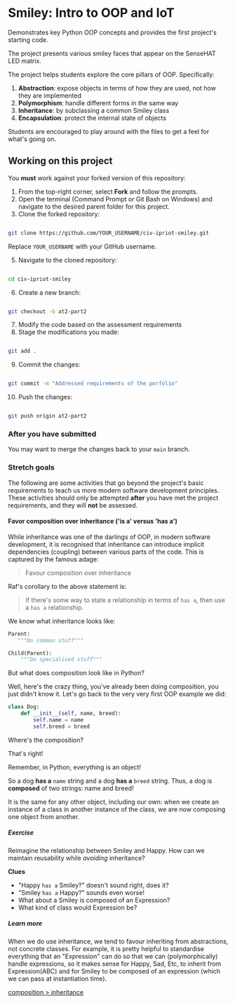 # Smiley: Intro to OOP and IoT 

Demonstrates key Python OOP concepts and provides the first project's starting code.

The project presents various smiley faces that appear on the SenseHAT LED matrix. 

The project helps students explore the core pillars of OOP. Specifically:

1. **Abstraction**: expose objects in terms of how they are used, not how they are implemented
2. **Polymorphism**: handle different forms in the same way
3. **Inheritance**: by subclassing a common Smiley class
4. **Encapsulation**: protect the internal state of objects

Students are encouraged to play around with the files to get a feel for what's going on.

## Working on this project

You **must** work against your forked version of this repository:

1. From the top-right corner, select **Fork** and follow the prompts.
3. Open the terminal (Command Prompt or Git Bash on Windows) and navigate to the desired parent folder for this project.
4. Clone the forked repository:

```bash

git clone https://github.com/YOUR_USERNAME/civ-ipriot-smiley.git
```



Replace `YOUR_USERNAME` with your GitHub username.

5. Navigate to the cloned repository:

```bash

cd civ-ipriot-smiley
```


6. Create a new branch:

```bash

git checkout -b at2-part2
```

 
7. Modify the code based on the assessment requirements
8. Stage the modifications you made:

```bash

git add .
```


9. Commit the changes:

```bash

git commit -m "Addressed requirements of the porfolio"
```


10. Push the changes:

```bash

git push origin at2-part2
```

### After you have submitted

You may want to merge the changes back to your `main` branch.

### Stretch goals
The following are some activities that go beyond the project's basic requirements to teach us more modern software development principles. These activities should only be attempted **after** you have met the project requirements, and they will **not** be assessed.

#### Favor composition over inheritance ('is a' versus 'has a')

While inheritance was one of the darlings of OOP, in modern software development, it is recognised that inheritance can introduce implicit dependencies (coupling) between various parts of the code. This is captured by the famous adage:

> Favour composition over inheritance

Raf's corollary to the above statement is:

> If there's some way to state a relationship in terms of `has a`, then use a `has a` relationship.

We know what inheritance looks like:

```python
Parent:
   """Do common stuff"""

Child(Parent):
    """Do specialised stuff"""
```

But what does composition look like in Python?

Well, here's the crazy thing, you've already been doing composition, you just didn't know it. Let's go back to the very very first OOP example we did:

```python
class Dog:
    def __init__(self, name, breed):
        self.name = name
        self.breed = breed
```

Where's the composition?

That's right!

Remember, in Python, everything is an object!

So a dog **has a** `name` string and a dog **has a** `breed` string. Thus, a dog is **composed** of two strings: name and breed!

It is the same for any other object, including our own: when we create an instance of a class in another instance of the class, we are now composing one object from another.


##### Exercise
Reimagine the relationship between Smiley and Happy. How can we maintain reusability while *avoiding* inheritance?

**Clues**
- "Happy `has a` Smiley?" doesn't sound right, does it?
- "Smiley `has a` Happy?" sounds even worse! 
- What about a Smiley is composed of an Expression?
- What kind of class would Expression be?

##### Learn more
When we do use inheritance, we tend to favour inheriting from abstractions, not concrete classes. For example, it is pretty helpful to standardise everything that an "Expression" can do so that we can (polymorphically) handle expressions, so it makes sense for Happy, Sad, Etc, to inherit from Expression(ABC) and for Smiley to be composed of an expression (which we can pass at instantiation time).

[composition > inheritance](https://www.youtube.com/watch?v=hxGOiiR9ZKg)



        





